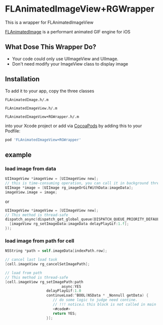 # FLAnimatedImageView+RGWrapper
This is a wrapper for FLAnimatedImageView

[FLAnimatedImage](https://github.com/Flipboard/FLAnimatedImage) is a performant animated GIF engine for iOS

## What Dose This Wrapper Do?

- Your code could only use UIImageView and UIImage. 
- Don't need modify your ImageView class to display image

## Installation

To add it to your app, copy the three classes 

`FLAnimatedImage.h/.m`

`FLAnimatedImageView.h/.m`

`FLAnimatedImageView+RGWrapper.h/.m`

into your Xcode project or add via [CocoaPods](http://cocoapods.org) by adding this to your Podfile:

```ruby
pod 'FLAnimatedImageView+RGWrapper'
```

## example

### load image from data

```objective-c
UIImageView *imageView = [UIImageView new];
// this is time-consuming operation, you can call it in background thread
UIImage *image = [UIImage rg_imageOrGifWithData:imageData];
imageView.image = image;
```
or

```objective-c
UIImageView *imageView = [UIImageView new];
// This method is thread-safe
dispatch_async(dispatch_get_global_queue(DISPATCH_QUEUE_PRIORITY_DEFAULT, 0), ^{
  [imageView rg_setImageData:imageData delayPlayGif:1.f];
});
```


### load image from path for cell


```objective-c
NSString *path = self.imageData[indexPath.row];

// cancel last load task
[cell.imageView rg_cancelSetImagePath];

// load from path
// This method is thread-safe
[cell.imageView rg_setImagePath:path
                          async:YES
                   delayPlayGif:1.0
                   continueLoad:^BOOL(NSData * _Nonnull getData) {
                      // do some logic to judge need contine. 
                      // !!! notice⚠️ this block is not called in main thread.
                      <#code#>
                      return YES;
                   }];
```
